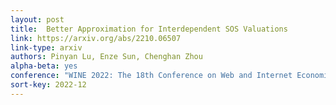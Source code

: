 ```yaml
---
layout: post
title:  Better Approximation for Interdependent SOS Valuations
link: https://arxiv.org/abs/2210.06507
link-type: arxiv
authors: Pinyan Lu, Enze Sun, Chenghan Zhou
alpha-beta: yes
conference: "WINE 2022: The 18th Conference on Web and Internet Economics."
sort-key: 2022-12
---
```

